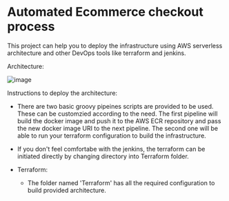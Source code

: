 # Automated Ecommerce checkout process
This project can help you to deploy the infrastructure using AWS serverless architecture and other DevOps tools like terraform and jenkins.

Architecture:

![image](https://github.com/Srilatha-DevOps/Ecommerce/assets/134747767/715cd5fd-69be-43d9-8d3b-80579854e320)



Instructions to deploy the architecture:

* There are two basic groovy pipeines scripts are provided to be used. These can be customzied according to the need. The first pipeline will build the docker image and push it to the AWS ECR repository and pass the new docker image URI to the next pipeline. The second one will be able to run your terraform configuration to build the infrastructure.
* If you don't feel comfortabe with the jenkins, the terraform can be initiated directly by changing directory into Terraform folder. 


* Terraform:
    * The folder named 'Terraform' has all the required configuration to build provided architecture. 
